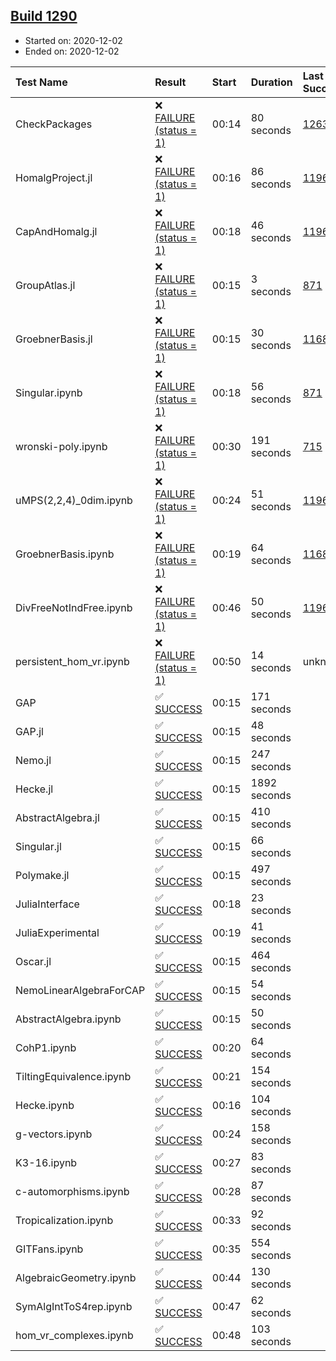 ## [Build 1290](https://oscarci.mathematik.uni-kl.de/job/oscar-stable/1290/)

* Started on: 2020-12-02
* Ended on: 2020-12-02

| Test Name    | Result | Start | Duration | Last Success | First Failure |
|:-------------|:-------|:------|:---------|:-------------|:--------------|
| CheckPackages | ❌ [FAILURE (status = 1)](https://oscarci.mathematik.uni-kl.de/job/oscar-stable/1290/artifact/logs/build-1290/CheckPackages.log) | 00:14 | 80 seconds | [1263](https://oscarci.mathematik.uni-kl.de/job/oscar-stable/1263/) | [1264](https://oscarci.mathematik.uni-kl.de/job/oscar-stable/1264/) |
| HomalgProject.jl | ❌ [FAILURE (status = 1)](https://oscarci.mathematik.uni-kl.de/job/oscar-stable/1290/artifact/logs/build-1290/HomalgProject.jl.log) | 00:16 | 86 seconds | [1196](https://oscarci.mathematik.uni-kl.de/job/oscar-stable/1196/) | [1197](https://oscarci.mathematik.uni-kl.de/job/oscar-stable/1197/) |
| CapAndHomalg.jl | ❌ [FAILURE (status = 1)](https://oscarci.mathematik.uni-kl.de/job/oscar-stable/1290/artifact/logs/build-1290/CapAndHomalg.jl.log) | 00:18 | 46 seconds | [1196](https://oscarci.mathematik.uni-kl.de/job/oscar-stable/1196/) | [1197](https://oscarci.mathematik.uni-kl.de/job/oscar-stable/1197/) |
| GroupAtlas.jl | ❌ [FAILURE (status = 1)](https://oscarci.mathematik.uni-kl.de/job/oscar-stable/1290/artifact/logs/build-1290/GroupAtlas.jl.log) | 00:15 | 3 seconds | [871](https://oscarci.mathematik.uni-kl.de/job/oscar-stable/871/) | [872](https://oscarci.mathematik.uni-kl.de/job/oscar-stable/872/) |
| GroebnerBasis.jl | ❌ [FAILURE (status = 1)](https://oscarci.mathematik.uni-kl.de/job/oscar-stable/1290/artifact/logs/build-1290/GroebnerBasis.jl.log) | 00:15 | 30 seconds | [1168](https://oscarci.mathematik.uni-kl.de/job/oscar-stable/1168/) | [1169](https://oscarci.mathematik.uni-kl.de/job/oscar-stable/1169/) |
| Singular.ipynb | ❌ [FAILURE (status = 1)](https://oscarci.mathematik.uni-kl.de/job/oscar-stable/1290/artifact/logs/build-1290/Singular.ipynb.log) | 00:18 | 56 seconds | [871](https://oscarci.mathematik.uni-kl.de/job/oscar-stable/871/) | [872](https://oscarci.mathematik.uni-kl.de/job/oscar-stable/872/) |
| wronski-poly.ipynb | ❌ [FAILURE (status = 1)](https://oscarci.mathematik.uni-kl.de/job/oscar-stable/1290/artifact/logs/build-1290/wronski-poly.ipynb.log) | 00:30 | 191 seconds | [715](https://oscarci.mathematik.uni-kl.de/job/oscar-stable/715/) | [716](https://oscarci.mathematik.uni-kl.de/job/oscar-stable/716/) |
| uMPS(2,2,4)_0dim.ipynb | ❌ [FAILURE (status = 1)](https://oscarci.mathematik.uni-kl.de/job/oscar-stable/1290/artifact/logs/build-1290/uMPS-2-2-4-_0dim.ipynb.log) | 00:24 | 51 seconds | [1196](https://oscarci.mathematik.uni-kl.de/job/oscar-stable/1196/) | [1197](https://oscarci.mathematik.uni-kl.de/job/oscar-stable/1197/) |
| GroebnerBasis.ipynb | ❌ [FAILURE (status = 1)](https://oscarci.mathematik.uni-kl.de/job/oscar-stable/1290/artifact/logs/build-1290/GroebnerBasis.ipynb.log) | 00:19 | 64 seconds | [1168](https://oscarci.mathematik.uni-kl.de/job/oscar-stable/1168/) | [1169](https://oscarci.mathematik.uni-kl.de/job/oscar-stable/1169/) |
| DivFreeNotIndFree.ipynb | ❌ [FAILURE (status = 1)](https://oscarci.mathematik.uni-kl.de/job/oscar-stable/1290/artifact/logs/build-1290/DivFreeNotIndFree.ipynb.log) | 00:46 | 50 seconds | [1196](https://oscarci.mathematik.uni-kl.de/job/oscar-stable/1196/) | [1197](https://oscarci.mathematik.uni-kl.de/job/oscar-stable/1197/) |
| persistent_hom_vr.ipynb | ❌ [FAILURE (status = 1)](https://oscarci.mathematik.uni-kl.de/job/oscar-stable/1290/artifact/logs/build-1290/persistent_hom_vr.ipynb.log) | 00:50 | 14 seconds | unknown | unknown |
| GAP | ✅ [SUCCESS](https://oscarci.mathematik.uni-kl.de/job/oscar-stable/1290/artifact/logs/build-1290/GAP.log) | 00:15 | 171 seconds |  |  |
| GAP.jl | ✅ [SUCCESS](https://oscarci.mathematik.uni-kl.de/job/oscar-stable/1290/artifact/logs/build-1290/GAP.jl.log) | 00:15 | 48 seconds |  |  |
| Nemo.jl | ✅ [SUCCESS](https://oscarci.mathematik.uni-kl.de/job/oscar-stable/1290/artifact/logs/build-1290/Nemo.jl.log) | 00:15 | 247 seconds |  |  |
| Hecke.jl | ✅ [SUCCESS](https://oscarci.mathematik.uni-kl.de/job/oscar-stable/1290/artifact/logs/build-1290/Hecke.jl.log) | 00:15 | 1892 seconds |  |  |
| AbstractAlgebra.jl | ✅ [SUCCESS](https://oscarci.mathematik.uni-kl.de/job/oscar-stable/1290/artifact/logs/build-1290/AbstractAlgebra.jl.log) | 00:15 | 410 seconds |  |  |
| Singular.jl | ✅ [SUCCESS](https://oscarci.mathematik.uni-kl.de/job/oscar-stable/1290/artifact/logs/build-1290/Singular.jl.log) | 00:15 | 66 seconds |  |  |
| Polymake.jl | ✅ [SUCCESS](https://oscarci.mathematik.uni-kl.de/job/oscar-stable/1290/artifact/logs/build-1290/Polymake.jl.log) | 00:15 | 497 seconds |  |  |
| JuliaInterface | ✅ [SUCCESS](https://oscarci.mathematik.uni-kl.de/job/oscar-stable/1290/artifact/logs/build-1290/JuliaInterface.log) | 00:18 | 23 seconds |  |  |
| JuliaExperimental | ✅ [SUCCESS](https://oscarci.mathematik.uni-kl.de/job/oscar-stable/1290/artifact/logs/build-1290/JuliaExperimental.log) | 00:19 | 41 seconds |  |  |
| Oscar.jl | ✅ [SUCCESS](https://oscarci.mathematik.uni-kl.de/job/oscar-stable/1290/artifact/logs/build-1290/Oscar.jl.log) | 00:15 | 464 seconds |  |  |
| NemoLinearAlgebraForCAP | ✅ [SUCCESS](https://oscarci.mathematik.uni-kl.de/job/oscar-stable/1290/artifact/logs/build-1290/NemoLinearAlgebraForCAP.log) | 00:15 | 54 seconds |  |  |
| AbstractAlgebra.ipynb | ✅ [SUCCESS](https://oscarci.mathematik.uni-kl.de/job/oscar-stable/1290/artifact/logs/build-1290/AbstractAlgebra.ipynb.log) | 00:15 | 50 seconds |  |  |
| CohP1.ipynb | ✅ [SUCCESS](https://oscarci.mathematik.uni-kl.de/job/oscar-stable/1290/artifact/logs/build-1290/CohP1.ipynb.log) | 00:20 | 64 seconds |  |  |
| TiltingEquivalence.ipynb | ✅ [SUCCESS](https://oscarci.mathematik.uni-kl.de/job/oscar-stable/1290/artifact/logs/build-1290/TiltingEquivalence.ipynb.log) | 00:21 | 154 seconds |  |  |
| Hecke.ipynb | ✅ [SUCCESS](https://oscarci.mathematik.uni-kl.de/job/oscar-stable/1290/artifact/logs/build-1290/Hecke.ipynb.log) | 00:16 | 104 seconds |  |  |
| g-vectors.ipynb | ✅ [SUCCESS](https://oscarci.mathematik.uni-kl.de/job/oscar-stable/1290/artifact/logs/build-1290/g-vectors.ipynb.log) | 00:24 | 158 seconds |  |  |
| K3-16.ipynb | ✅ [SUCCESS](https://oscarci.mathematik.uni-kl.de/job/oscar-stable/1290/artifact/logs/build-1290/K3-16.ipynb.log) | 00:27 | 83 seconds |  |  |
| c-automorphisms.ipynb | ✅ [SUCCESS](https://oscarci.mathematik.uni-kl.de/job/oscar-stable/1290/artifact/logs/build-1290/c-automorphisms.ipynb.log) | 00:28 | 87 seconds |  |  |
| Tropicalization.ipynb | ✅ [SUCCESS](https://oscarci.mathematik.uni-kl.de/job/oscar-stable/1290/artifact/logs/build-1290/Tropicalization.ipynb.log) | 00:33 | 92 seconds |  |  |
| GITFans.ipynb | ✅ [SUCCESS](https://oscarci.mathematik.uni-kl.de/job/oscar-stable/1290/artifact/logs/build-1290/GITFans.ipynb.log) | 00:35 | 554 seconds |  |  |
| AlgebraicGeometry.ipynb | ✅ [SUCCESS](https://oscarci.mathematik.uni-kl.de/job/oscar-stable/1290/artifact/logs/build-1290/AlgebraicGeometry.ipynb.log) | 00:44 | 130 seconds |  |  |
| SymAlgIntToS4rep.ipynb | ✅ [SUCCESS](https://oscarci.mathematik.uni-kl.de/job/oscar-stable/1290/artifact/logs/build-1290/SymAlgIntToS4rep.ipynb.log) | 00:47 | 62 seconds |  |  |
| hom_vr_complexes.ipynb | ✅ [SUCCESS](https://oscarci.mathematik.uni-kl.de/job/oscar-stable/1290/artifact/logs/build-1290/hom_vr_complexes.ipynb.log) | 00:48 | 103 seconds |  |  |
